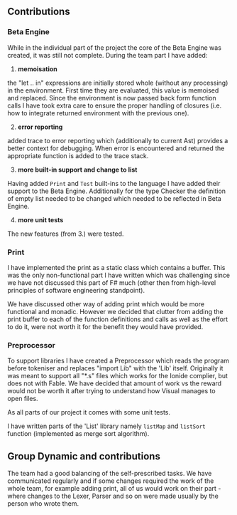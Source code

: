 ## Contributions

### **Beta Engine**

While in the individual part of the project the core of the Beta Engine was 
created, it was still not complete. During the team part I have added:

1. **memoisation**

the "let .. in" expressions are initially stored whole (without any processing) in 
the environment. 
First time they are evaluated, this value is memoised and replaced. 
Since the environment is now passed back form function calls I have took extra 
care to ensure the proper handling of closures (i.e. how to integrate returned 
environment with the previous one).

2. **error reporting**

added trace to error reporting which (additionally to current Ast) provides a 
better context for debugging. When error is encountered and returned the 
appropriate function is added to the trace stack.

3. **more built-in support and change to list**

Having added `Print` and `Test` built-ins to the language I have added their 
support to the Beta Engine. Additionally for the type Checker the definition of 
empty list needed to be changed which needed to be reflected in Beta Engine.

4. **more unit tests**

The new features (from 3.) were tested.


### **Print** 

I have implemented the print as a static class which contains a buffer. 
This was the only non-functional part I have written which was challenging since 
we have not discussed this part of F# much (other then from high-level principles 
of software engineering standpoint).

We have discussed other way of adding print which would be more functional and 
monadic. However we decided that clutter from adding the print buffer to each of 
the function definitions and calls as well as the effort to do it, were not worth 
it for the benefit they would have provided.


### **Preprocessor**

To support libraries I have created a Preprocessor which reads the program before 
tokeniser and replaces "import Lib" with the 'Lib' itself.
Originally it was meant to support all "*.s" files which works for the Ionide 
complier, but does not with Fable. 
We have decided that amount of work vs the reward would not be worth it after 
trying to understand how Visual manages to open files.

As all parts of our project it comes with some unit tests.

I have written parts of the 'List' library namely `listMap` and `listSort` 
function (implemented as merge sort algorithm). 


## **Group Dynamic and contributions**

The team had a good balancing of the self-prescribed tasks. We have communicated 
regularly  and if some changes required the work of the whole team, for example
adding print, all of us would work on their part - where changes to the Lexer,
Parser and so on were made usually by the person who wrote them.

